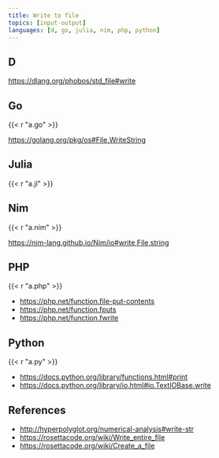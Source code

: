 ```yaml
---
title: Write to file
topics: [input-output]
languages: [d, go, julia, nim, php, python]
---
```


## D

<https://dlang.org/phobos/std_file#write>

## Go

{{< r "a.go" >}}

<https://golang.org/pkg/os#File.WriteString>

## Julia

{{< r "a.jl" >}}

## Nim

{{< r "a.nim" >}}

<https://nim-lang.github.io/Nim/io#write,File,string>

## PHP

{{< r "a.php" >}}

- <https://php.net/function.file-put-contents>
- <https://php.net/function.fputs>
- <https://php.net/function.fwrite>

## Python

{{< r "a.py" >}}

- <https://docs.python.org/library/functions.html#print>
- <https://docs.python.org/library/io.html#io.TextIOBase.write>

## References

- <http://hyperpolyglot.org/numerical-analysis#write-str>
- <https://rosettacode.org/wiki/Write_entire_file>
- <https://rosettacode.org/wiki/Create_a_file>

